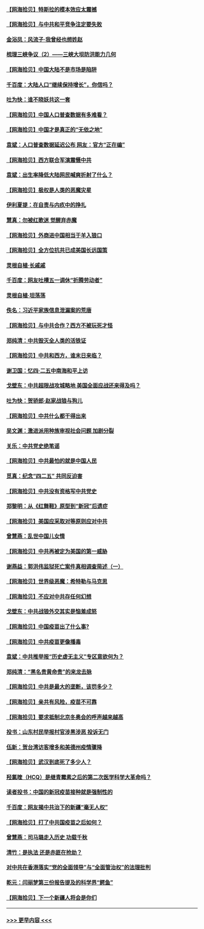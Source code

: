#### [【网海拾贝】特斯拉的模本效应太震撼](../pages/nsc993/n12925626.md?t=05061351) 
#### [【网海拾贝】与中共和平竞争注定要失败](../pages/nsc993/n12923326.md?t=05061351) 
#### [金浴凤：风流子‧我曾经也想姓赵](../pages/nsc993/n12920911.md?t=05061351) 
#### [梳理三峡争议（2）——三峡大坝防洪能力几何](../pages/nsc993/n12920173.md?t=05061351) 
#### [【网海拾贝】中国大陆不是市场是陷阱](../pages/nsc993/n12920143.md?t=05061351) 
#### [千百度：大陆人口“继续保持增长”，你信吗？](../pages/nsc993/n12918946.md?t=05061351) 
#### [吐为快：谁不晓妖共这一套](../pages/nsc993/n12918941.md?t=05061351) 
#### [【网海拾贝】中国人口普查数据有多难看？](../pages/nsc993/n12917822.md?t=05061351) 
#### [【网海拾贝】中国才是真正的“无依之地”](../pages/nsc993/n12915845.md?t=05061351) 
#### [袁斌：人口普查数据延迟公布 网友：官方“正在编”](../pages/nsc993/n12915748.md?t=05061351) 
#### [【网海拾贝】西方联合军演震慑中共](../pages/nsc993/n12913466.md?t=05061351) 
#### [袁斌：出生率降低大陆网民喊爽折射了什么？](../pages/nsc993/n12913365.md?t=05061351) 
#### [【网海拾贝】极权是人类的恶魔灾星](../pages/nsc993/n12910697.md?t=05061351) 
#### [伊利夏提：在自责与内疚中的挣扎](../pages/nsc993/n12910493.md?t=05061351) 
#### [慧真：勿被红歌迷 觉醒弃赤魔](../pages/nsc993/n12910485.md?t=05061351) 
#### [【网海拾贝】外商进中国相当于羊入狼口](../pages/nsc993/n12908274.md?t=05061351) 
#### [【网海拾贝】全方位抗共已成美国长远国策](../pages/nsc993/n12906878.md?t=05061351) 
#### [灵根自植‧长戚戚](../pages/nsc993/n12905585.md?t=05061351) 
#### [千百度：网友吐槽五一调休“折腾劳动者”](../pages/nsc993/n12905934.md?t=05061351) 
#### [灵根自植‧坦荡荡](../pages/nsc993/n12905562.md?t=05061351) 
#### [佚名：习近平家族信息泄漏案的荒唐](../pages/nsc993/n12904705.md?t=05061351) 
#### [【网海拾贝】与中共合作？西方不被玩死才怪](../pages/nsc993/n12903873.md?t=05061351) 
#### [郑纯清：中共毁灭全人类的活铁证](../pages/nsc993/n12903785.md?t=05061351) 
#### [【网海拾贝】中共和西方，谁末日来临？](../pages/nsc993/n12903482.md?t=05061351) 
#### [谢卫国：忆四‧二五中南海和平上访](../pages/nsc993/n12902192.md?t=05061351) 
#### [戈壁东：中共超限战攻城略地 美国全面应战还来得及吗？](../pages/nsc993/n12902297.md?t=05061351) 
#### [吐为快：贺骄郎‧赵家战狼与狗儿](../pages/nsc993/n12902280.md?t=05061351) 
#### [【网海拾贝】中共什么都干得出来](../pages/nsc993/n12897500.md?t=05061351) 
#### [吴文渊：激进派用种族审视社会问题 加剧分裂](../pages/nsc993/n12893881.md?t=05061351) 
#### [关乐：中共党史绝笔谣](../pages/nsc993/n12897270.md?t=05061351) 
#### [【网海拾贝】中共最怕的就是中国人民](../pages/nsc993/n12894705.md?t=05061351) 
#### [觅真：纪念“四二五” 共同反迫害](../pages/nsc993/n12894553.md?t=05061351) 
#### [【网海拾贝】中共没有资格写中共党史](../pages/nsc993/n12892231.md?t=05061351) 
#### [郑黎明：从《红舞鞋》原型到“新冠”后遗症](../pages/nsc993/n12890469.md?t=05061351) 
#### [【网海拾贝】美国应采取对等原则应对中共](../pages/nsc993/n12889176.md?t=05061351) 
#### [曾慧燕：乱世中国儿女情](../pages/nsc993/n12887931.md?t=05061351) 
#### [【网海拾贝】中共再被定为美国的第一威胁](../pages/nsc993/n12887580.md?t=05061351) 
#### [谢燕益：郭洪伟监狱死亡案件真相调查简述（一）](../pages/nsc993/n12885648.md?t=05061351) 
#### [【网海拾贝】世界级恶魔：希特勒与马克思](../pages/nsc993/n12884062.md?t=05061351) 
#### [【网海拾贝】不应对中共存任何幻想](../pages/nsc993/n12881460.md?t=05061351) 
#### [戈壁东：中共战狼外交其实是恼羞成怒](../pages/nsc993/n12880392.md?t=05061351) 
#### [【网海拾贝】中国疫苗出了什么事?](../pages/nsc993/n12879124.md?t=05061351) 
#### [【网海拾贝】中共疫苗更像播毒](../pages/nsc993/n12876631.md?t=05061351) 
#### [袁斌：中共推举报“历史虚无主义”专区意欲何为？](../pages/nsc993/n12876530.md?t=05061351) 
#### [郑纯清：“黑名贵黄命贵”的来龙去脉](../pages/nsc993/n12875589.md?t=05061351) 
#### [【网海拾贝】中共是最大的垄断，该罚多少？](../pages/nsc993/n12874006.md?t=05061351) 
#### [【网海拾贝】亲共有风险，疫苗不可靠](../pages/nsc993/n12872224.md?t=05061351) 
#### [【网海拾贝】要求抵制北京冬奥会的呼声越来越高](../pages/nsc993/n12868962.md?t=05061351) 
#### [投书：山东村民举报村官涉黑涉恶 投诉无门](../pages/nsc993/n12869726.md?t=05061351) 
#### [伍新：贺台湾访客增多和美德州疫情骤降](../pages/nsc993/n12865651.md?t=05061351) 
#### [【网海拾贝】武汉到底死了多少人？](../pages/nsc993/n12863707.md?t=05061351) 
#### [羟氯喹（HCQ）是继青霉素之后的第二次医学科学大革命吗？](../pages/nsc993/n12638564.md?t=05061351) 
#### [读者投书：中国的新冠疫苗接种就是强制性的](../pages/nsc993/n12859932.md?t=05061351) 
#### [千百度：网友揭中共治下的新疆“毫无人权”](../pages/nsc993/n12858385.md?t=05061351) 
#### [【网海拾贝】打了中共国疫苗之后如何？](../pages/nsc993/n12857866.md?t=05061351) 
#### [曾慧燕：司马璐走入历史 功载千秋](../pages/nsc993/n12856996.md?t=05061351) 
#### [清竹：是执法 还是赤匪在抢劫？](../pages/nsc993/n12856952.md?t=05061351) 
#### [对中共在香港落实“党的全面领导”与“全面管治权”的法理批判](../pages/nsc993/n12856929.md?t=05061351) 
#### [乾元：闫丽梦第三份报告提及的科学界“鳄鱼”](../pages/nsc993/n12855985.md?t=05061351) 
#### [【网海拾贝】下一个新疆人将会是你们](../pages/nsc993/n12855864.md?t=05061351) 

----
#### [ >>> 更早内容 <<< ](../indexes/nsc993-earlier.md)
